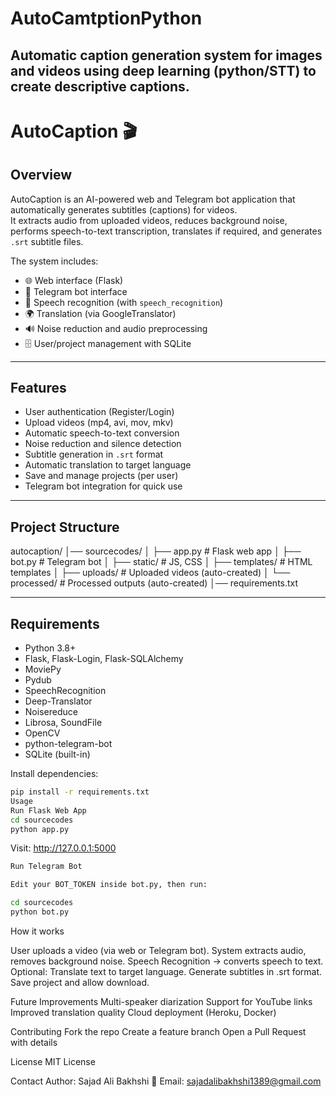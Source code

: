 # AutoCamtptionPython
Automatic caption generation system for images and videos using deep learning (python/STT) to create descriptive captions.
------------
# AutoCaption 🎬

## Overview
AutoCaption is an AI-powered web and Telegram bot application that automatically generates subtitles (captions) for videos.  
It extracts audio from uploaded videos, reduces background noise, performs speech-to-text transcription, translates if required, and generates `.srt` subtitle files.  

The system includes:
- 🌐 Web interface (Flask)
- 🤖 Telegram bot interface
- 🎤 Speech recognition (with `speech_recognition`)
- 🌍 Translation (via GoogleTranslator)
- 🔊 Noise reduction and audio preprocessing
- 🗄 User/project management with SQLite

---

## Features
- User authentication (Register/Login)
- Upload videos (mp4, avi, mov, mkv)
- Automatic speech-to-text conversion
- Noise reduction and silence detection
- Subtitle generation in `.srt` format
- Automatic translation to target language
- Save and manage projects (per user)
- Telegram bot integration for quick use

---

## Project Structure
autocaption/
│── sourcecodes/
│ ├── app.py # Flask web app
│ ├── bot.py # Telegram bot
│ ├── static/ # JS, CSS
│ ├── templates/ # HTML templates
│ ├── uploads/ # Uploaded videos (auto-created)
│ └── processed/ # Processed outputs (auto-created)
│── requirements.txt

---

## Requirements
- Python 3.8+
- Flask, Flask-Login, Flask-SQLAlchemy
- MoviePy
- Pydub
- SpeechRecognition
- Deep-Translator
- Noisereduce
- Librosa, SoundFile
- OpenCV
- python-telegram-bot
- SQLite (built-in)

Install dependencies:
```bash
pip install -r requirements.txt
Usage
Run Flask Web App
cd sourcecodes
python app.py
```
Visit: http://127.0.0.1:5000
```bash
Run Telegram Bot

Edit your BOT_TOKEN inside bot.py, then run:

cd sourcecodes
python bot.py
```
How it works

User uploads a video (via web or Telegram bot).
System extracts audio, removes background noise.
Speech Recognition → converts speech to text.
Optional: Translate text to target language.
Generate subtitles in .srt format.
Save project and allow download.

Future Improvements
Multi-speaker diarization
Support for YouTube links
Improved translation quality
Cloud deployment (Heroku, Docker)

Contributing
Fork the repo
Create a feature branch
Open a Pull Request with details

License
MIT License

Contact
Author: Sajad Ali Bakhshi
📧 Email: sajadalibakhshi1389@gmail.com
